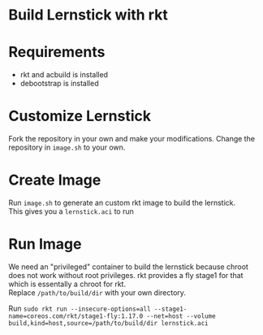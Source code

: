 # Build Lernstick with rkt 

# Requirements
 - rkt and acbuild is installed
 - debootstrap is installed

# Customize Lernstick
Fork the repository in your own and make your modifications. 
Change the repository in `image.sh` to your own.
 
# Create Image
Run `image.sh` to generate an custom rkt image to build the lernstick.  
This gives you a `lernstick.aci` to run 

# Run Image
We need an "privileged" container to build the lernstick because chroot does not work without root privileges.
rkt provides a fly stage1 for that which is essentally a chroot for rkt. </br>
Replace `/path/to/build/dir` with your own directory.

Run `sudo rkt run --insecure-options=all --stage1-name=coreos.com/rkt/stage1-fly:1.17.0 --net=host --volume build,kind=host,source=/path/to/build/dir lernstick.aci`

